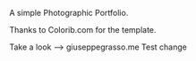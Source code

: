 A simple Photographic Portfolio.

Thanks to Colorib.com for the template.

Take a look --> giuseppegrasso.me
Test change
